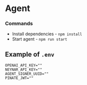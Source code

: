 # Agent

### Commands

- Install dependencies - `npm install`
- Start agent - `npm run start`

## Example of `.env`

```
OPENAI_API_KEY=""
NEYNAR_API_KEY=""
AGENT_SIGNER_UUID=""
PINATE_JWT=""
```
